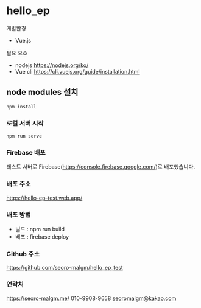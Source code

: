 # hello_ep

개발환경

- Vue.js

필요 요소

- nodejs https://nodejs.org/ko/
- Vue cli https://cli.vuejs.org/guide/installation.html

## node modules 설치

```
npm install
```

### 로컬 서버 시작

```
npm run serve
```

### Firebase 배포

테스트 서버로 Firebase(https://console.firebase.google.com/)로 배포했습니다.

### 배포 주소

https://hello-ep-test.web.app/

### 배포 방법

- 빌드 : npm run build
- 배포 : firebase deploy

### Github 주소

https://github.com/seoro-malgm/hello_ep_test

### 연락처

https://seoro-malgm.me/
010-9908-9658
seoromalgm@kakao.com
